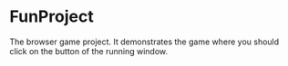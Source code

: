# FunProject

The browser game project. It demonstrates the game where you should click on the button of the running window.
